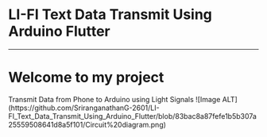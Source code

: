#                                                                 LI-FI Text Data Transmit Using Arduino Flutter
<hr>
<h1>Welcome to my project</h1>
Transmit Data from Phone to Arduino using Light Signals
![Image ALT](https://github.com/SriranganathanG-2601/LI-FI_Text_Data_Transmit_Using_Arduino_Flutter/blob/83bac8a87fefe1b5b307a25559508641d8a5f101/Circuit%20diagram.png)
